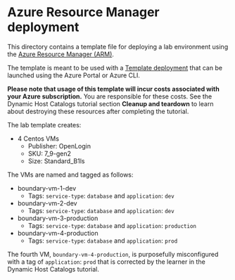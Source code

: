 # Azure Resource Manager deployment

This directory contains a template file for deploying a lab environment using the [Azure Resource Manager (ARM)](https://docs.microsoft.com/en-us/azure/azure-resource-manager/management/overview).

The template is meant to be used with a [Template deployment](https://docs.microsoft.com/en-us/azure/azure-resource-manager/templates/syntax) that can be launched using the Azure Portal or Azure CLI.

**Please note that usage of this template will incur costs associated with your Azure subscription.** You are responsible for these costs. See the Dynamic Host Catalogs tutorial section **Cleanup and teardown** to learn about destroying these resources after completing the tutorial.

The lab template creates:

- 4 Centos VMs
  - Publisher: OpenLogin
  - SKU: 7_9-gen2
  - Size: Standard_B1ls

The VMs are named and tagged as follows:

- boundary-vm-1-dev
    - Tags: `service-type`: `database` and `application`: `dev`
- boundary-vm-2-dev
    - Tags: `service-type`: `database` and `application`: `dev`
- boundary-vm-3-production
    - Tags: `service-type`: `database` and `application`: `production`
- boundary-vm-4-production
    - Tags: `service-type`: `database` and `application`: `prod`

The fourth VM, `boundary-vm-4-production`, is purposefully misconfigured with a tag of `application`: `prod` that is corrected by the learner in the Dynamic Host Catalogs tutorial.
